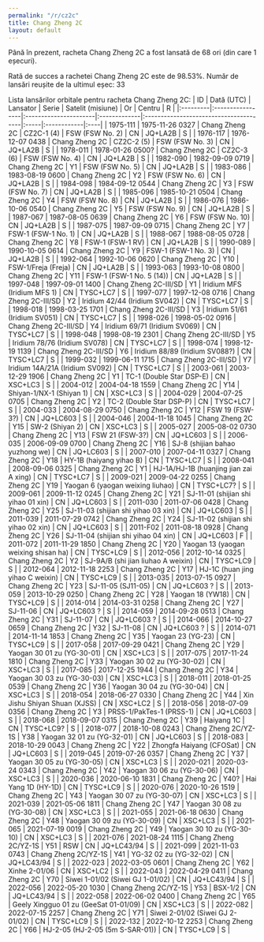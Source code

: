 ```yaml
---
permalink: "/r/cz2c"
title: Chang Zheng 2C
layout: default
---
```


Până în prezent, racheta Chang Zheng 2C a fost lansată de 68 ori (din care 1 eșecuri).

Rată de succes a rachetei Chang Zheng 2C este de 98.53%.
Număr de lansări reușite de la ultimul eșec: 33


Lista lansărilor orbitale pentru racheta Chang Zheng 2C:
| ID       | Dată (UTC)       | Lansator              | Serie        | Satelit (misiune)                      | Or   | Centru      | R   |
|:---------|:-----------------|:----------------------|:-------------|:---------------------------------------|:-----|:------------|:----|
| 1975-111 | 1975-11-26 0327  | Chang Zheng 2C        | CZ2C-1   (4) | FSW (FSW No. 2)                        | CN   | JQ+LA2B     | S   |
| 1976-117 | 1976-12-07 0438  | Chang Zheng 2C        | CZ2C-2   (5) | FSW (FSW No. 3)                        | CN   | JQ+LA2B     | S   |
| 1978-011 | 1978-01-26 0500? | Chang Zheng 2C        | CZ2C-3   (6) | FSW (FSW No. 4)                        | CN   | JQ+LA2B     | S   |
| 1982-090 | 1982-09-09 0719  | Chang Zheng 2C        | Y1           | FSW (FSW No. 5)                        | CN   | JQ+LA2B     | S   |
| 1983-086 | 1983-08-19 0600  | Chang Zheng 2C        | Y2           | FSW (FSW No. 6)                        | CN   | JQ+LA2B     | S   |
| 1984-098 | 1984-09-12 0544  | Chang Zheng 2C        | Y3           | FSW (FSW No. 7)                        | CN   | JQ+LA2B     | S   |
| 1985-096 | 1985-10-21 0504  | Chang Zheng 2C        | Y4           | FSW (FSW No. 8)                        | CN   | JQ+LA2B     | S   |
| 1986-076 | 1986-10-06 0540  | Chang Zheng 2C        | Y5           | FSW (FSW No. 9)                        | CN   | JQ+LA2B     | S   |
| 1987-067 | 1987-08-05 0639  | Chang Zheng 2C        | Y6           | FSW (FSW No. 10)                       | CN   | JQ+LA2B     | S   |
| 1987-075 | 1987-09-09 0715  | Chang Zheng 2C        | Y7           | FSW-1 (FSW-1 No. 1)                    | CN   | JQ+LA2B     | S   |
| 1988-067 | 1988-08-05 0728  | Chang Zheng 2C        | Y8           | FSW-1 (FSW-1 RV)                       | CN   | JQ+LA2B     | S   |
| 1990-089 | 1990-10-05 0614  | Chang Zheng 2C        | Y9           | FSW-1 (FSW-1 No. 3)                    | CN   | JQ+LA2B     | S   |
| 1992-064 | 1992-10-06 0620  | Chang Zheng 2C        | Y10          | FSW-1/Freja (Freja)                    | CN   | JQ+LA2B     | S   |
| 1993-063 | 1993-10-08 0800  | Chang Zheng 2C        | Y11          | FSW-1 (FSW-1 No. 5 (14))               | CN   | JQ+LA2B     | S   |
| 1997-048 | 1997-09-01 1400  | Chang Zheng 2C-III/SD | Y1           | Iridium MFS (Iridium MFS 1)            | CN   | TYSC+LC7    | S   |
| 1997-077 | 1997-12-08 0716  | Chang Zheng 2C-III/SD | Y2           | Iridium 42/44 (Iridium SV042)          | CN   | TYSC+LC7    | S   |
| 1998-018 | 1998-03-25 1701  | Chang Zheng 2C-III/SD | Y3           | Iridium 51/61 (Iridium SV051)          | CN   | TYSC+LC7    | S   |
| 1998-026 | 1998-05-02 0916  | Chang Zheng 2C-III/SD | Y4           | Iridium 69/71 (Iridium SV069)          | CN   | TYSC+LC7    | S   |
| 1998-048 | 1998-08-19 2301  | Chang Zheng 2C-III/SD | Y5           | Iridium 78/76 (Iridium SV078)          | CN   | TYSC+LC7    | S   |
| 1998-074 | 1998-12-19 1139  | Chang Zheng 2C-III/SD | Y6           | Iridium 88/89 (Iridium SV088?)         | CN   | TYSC+LC7    | S   |
| 1999-032 | 1999-06-11 1715  | Chang Zheng 2C-III/SD | Y7           | Iridium 14A/21A (Iridium SV092)        | CN   | TYSC+LC7    | S   |
| 2003-061 | 2003-12-29 1906  | Chang Zheng 2C        | Y1           | TC-1 (Double Star DSP-E)               | CN   | XSC+LC3     | S   |
| 2004-012 | 2004-04-18 1559  | Chang Zheng 2C        | Y14          | Shiyan-1/NX-1 (Shiyan 1)               | CN   | XSC+LC3     | S   |
| 2004-029 | 2004-07-25 0705  | Chang Zheng 2C        | Y2           | TC-2 (Double Star DSP-P)               | CN   | TYSC+LC7    | S   |
| 2004-033 | 2004-08-29 0750  | Chang Zheng 2C        | Y12          | FSW 19 (FSW-3?)                        | CN   | JQ+LC603    | S   |
| 2004-046 | 2004-11-18 1045  | Chang Zheng 2C        | Y15          | SW-2 (Shiyan 2)                        | CN   | XSC+LC3     | S   |
| 2005-027 | 2005-08-02 0730  | Chang Zheng 2C        | Y13          | FSW 21 (FSW-3?)                        | CN   | JQ+LC603    | S   |
| 2006-035 | 2006-09-09 0700  | Chang Zheng 2C        | Y16          | SJ-8 (shijian bahao yuzhong we)        | CN   | JQ+LC603    | S   |
| 2007-010 | 2007-04-11 0327  | Chang Zheng 2C        | Y18          | HY-1B (haiyang yihao B)                | CN   | TYSC+LC7    | S   |
| 2008-041 | 2008-09-06 0325  | Chang Zheng 2C        | Y1           | HJ-1A/HJ-1B (huanjing jian zai A xing) | CN   | TYSC+LC7    | S   |
| 2009-021 | 2009-04-22 0255  | Chang Zheng 2C        | Y19          | Yaogan 6 (yaogan weixing liuhao)       | CN   | TYSC+LC7?   | S   |
| 2009-061 | 2009-11-12 0245  | Chang Zheng 2C        | Y21          | SJ-11-01 (shijian shi yihao 01 xin)    | CN   | JQ+LC603    | S   |
| 2011-030 | 2011-07-06 0428  | Chang Zheng 2C        | Y25          | SJ-11-03 (shijian shi yihao 03 xin)    | CN   | JQ+LC603    | S   |
| 2011-039 | 2011-07-29 0742  | Chang Zheng 2C        | Y24          | SJ-11-02 (shijian shi yihao 02 xin)    | CN   | JQ+LC603    | S   |
| 2011-F02 | 2011-08-18 0928  | Chang Zheng 2C        | Y26          | SJ-11-04 (shijian shi yihao 04 xin)    | CN   | JQ+LC603    | F   |
| 2011-072 | 2011-11-29 1850  | Chang Zheng 2C        | Y20          | Yaogan 13 (yaogan weixing shisan ha)   | CN   | TYSC+LC9    | S   |
| 2012-056 | 2012-10-14 0325  | Chang Zheng 2C        | Y2           | SJ-9A/B (shi jian liuhao A weixin)     | CN   | TYSC+LC9    | S   |
| 2012-064 | 2012-11-18 2253  | Chang Zheng 2C        | Y17          | HJ-1C (huan jing yihao C weixin)       | CN   | TYSC+LC9    | S   |
| 2013-035 | 2013-07-15 0927  | Chang Zheng 2C        | Y23          | SJ-11-05 (SJ11-05)                     | CN   | JQ+LC603  ? | S   |
| 2013-059 | 2013-10-29 0250  | Chang Zheng 2C        | Y28          | Yaogan 18 (YW18)                       | CN   | TYSC+LC9    | S   |
| 2014-014 | 2014-03-31 0258  | Chang Zheng 2C        | Y27          | SJ-11-06                               | CN   | JQ+LC603  ? | S   |
| 2014-059 | 2014-09-28 0513  | Chang Zheng 2C        | Y31          | SJ-11-07                               | CN   | JQ+LC603  ? | S   |
| 2014-066 | 2014-10-27 0659  | Chang Zheng 2C        | Y32          | SJ-11-08                               | CN   | JQ+LC603  ? | S   |
| 2014-071 | 2014-11-14 1853  | Chang Zheng 2C        | Y35          | Yaogan 23 (YG-23)                      | CN   | TYSC+LC9    | S   |
| 2017-058 | 2017-09-29 0421  | Chang Zheng 2C        | Y29          | Yaogan 30 01 zu (YG-30-01)             | CN   | XSC+LC3     | S   |
| 2017-075 | 2017-11-24 1810  | Chang Zheng 2C        | Y33          | Yaogan 30 02 zu (YG-30-02)             | CN   | XSC+LC3     | S   |
| 2017-085 | 2017-12-25 1944  | Chang Zheng 2C        | Y34          | Yaogan 30 03 zu (YG-30-03)             | CN   | XSC+LC3     | S   |
| 2018-011 | 2018-01-25 0539  | Chang Zheng 2C        | Y36          | Yaogan 30 04 zu (YG-30-04)             | CN   | XSC+LC3     | S   |
| 2018-054 | 2018-06-27 0330  | Chang Zheng 2C        | Y44          | Xin Jishu Shiyan Shuan (XJSS)          | CN   | XSC+LC2     | S   |
| 2018-056 | 2018-07-09 0356  | Chang Zheng 2C        | Y3           | PRSS-1/PakTes-1 (PRSS-1)               | CN   | JQ+LC603    | S   |
| 2018-068 | 2018-09-07 0315  | Chang Zheng 2C        | Y39          | Haiyang 1C                             | CN   | TYSC+LC9?   | S   |
| 2018-077 | 2018-10-08 0243  | Chang Zheng 2C/YZ-1S  | Y38          | Yaogan 32 01 zu (YG-32-01)             | CN   | JQ+LC603    | S   |
| 2018-083 | 2018-10-29 0043  | Chang Zheng 2C        | Y22          | Zhongfa Haiyang (CFOSat)               | CN   | JQ+LC603    | S   |
| 2019-045 | 2019-07-26 0357  | Chang Zheng 2C        | Y37          | Yaogan 30 05 zu (YG-30-05)             | CN   | XSC+LC3     | S   |
| 2020-021 | 2020-03-24 0343  | Chang Zheng 2C        | Y42          | Yaogan 30 06 zu (YG-30-06)             | CN   | XSC+LC3     | S   |
| 2020-036 | 2020-06-10 1831  | Chang Zheng 2C        | Y40?         | Hai Yang 1D (HY-1D)                    | CN   | TYSC+LC9    | S   |
| 2020-076 | 2020-10-26 1519  | Chang Zheng 2C        | Y43          | Yaogan 30 07 zu (YG-30-07)             | CN   | XSC+LC3     | S   |
| 2021-039 | 2021-05-06 1811  | Chang Zheng 2C        | Y47          | Yaogan 30 08 zu (YG-30-08)             | CN   | XSC+LC3     | S   |
| 2021-055 | 2021-06-18 0630  | Chang Zheng 2C        | Y48          | Yaogan 30 09 zu (YG-30-09)             | CN   | XSC+LC3     | S   |
| 2021-065 | 2021-07-19 0019  | Chang Zheng 2C        | Y49          | Yaogan 30 10 zu (YG-30-10)             | CN   | XSC+LC3     | S   |
| 2021-076 | 2021-08-24 1115  | Chang Zheng 2C/YZ-1S  | Y51          | RSW                                    | CN   | JQ+LC43/94  | S   |
| 2021-099 | 2021-11-03 0743  | Chang Zheng 2C/YZ-1S  | Y41          | YG-32 02 zu (YG-32-02)                 | CN   | JQ+LC43/94  | S   |
| 2022-023 | 2022-03-05 0601  | Chang Zheng 2C        | Y62          | Xinhe 2-01/06                          | CN   | XSC+LC2     | S   |
| 2022-043 | 2022-04-29 0411  | Chang Zheng 2C        | Y70          | Siwei 1-01/02 (Siwei GJ 1-01/02)       | CN   | JQ+LC43/94  | S   |
| 2022-056 | 2022-05-20 1030  | Chang Zheng 2C/YZ-1S  | Y53          | BSX-1/2                                | CN   | JQ+LC43/94  | S   |
| 2022-058 | 2022-06-02 0400  | Chang Zheng 2C        | Y65          | Geely Xingguo 01 zu (GeeSat 01-01/09)  | CN   | XSC+LC3     | S   |
| 2022-082 | 2022-07-15 2257  | Chang Zheng 2C        | Y71          | Siwei 2-01/02 (Siwei GJ 2-01/02)       | CN   | TYSC+LC9    | S   |
| 2022-132 | 2022-10-12 2253  | Chang Zheng 2C        | Y66          | HJ-2-05 (HJ-2-05 (5m S-SAR-01))        | CN   | TYSC+LC9    | S   |
